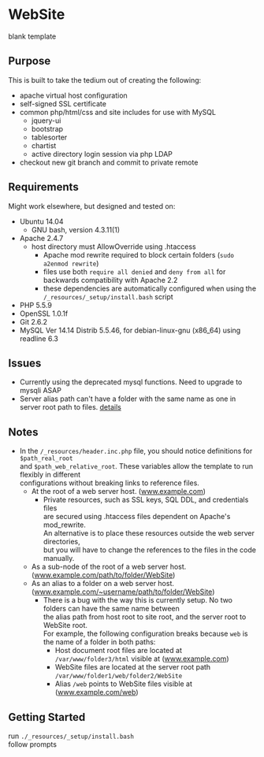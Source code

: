 # WebSite
blank template

## Purpose
This is built to take the tedium out of creating the following:  

- apache virtual host configuration  
- self-signed SSL certificate  
- common php/html/css and site includes for use with MySQL  
  - jquery-ui
  - bootstrap
  - tablesorter
  - chartist
  - active directory login session via php LDAP
- checkout new git branch and commit to private remote

## Requirements
Might work elsewhere, but designed and tested on:  
- Ubuntu 14.04  
  - GNU bash, version 4.3.11(1)  
- Apache 2.4.7  
  - host directory must AllowOverride using .htaccess
    - Apache mod rewrite required to block certain folders (`sudo a2enmod rewrite`)
    - files use both `require all denied` and `deny from all` for backwards compatibility with Apache 2.2
    - these dependencies are automatically configured when using the `/_resources/_setup/install.bash` script
- PHP 5.5.9  
- OpenSSL 1.0.1f  
- Git 2.6.2
- MySQL  Ver 14.14 Distrib 5.5.46, for debian-linux-gnu (x86_64) using readline 6.3

## Issues
- Currently using the deprecated mysql functions. Need to upgrade to mysqli ASAP
- Server alias path can't have a folder with the same name as one in server root path to files. [details](#bug_alias)

## Notes
- In the `/_resources/header.inc.php` file, you should notice definitions for `$path_real_root`  
  and `$path_web_relative_root`. These variables allow the template to run flexibly in different  
  configurations without breaking links to reference files.
  - At the root of a web server host. (www.example.com)
    - Private resources, such as SSL keys, SQL DDL, and credentials files  
      are secured using .htaccess files dependent on Apache's mod_rewrite.  
      An alternative is to place these resources outside the web server directories,  
      but you will have to change the references to the files in the code manually.
  - As a sub-node of the root of a web server host. (www.example.com/path/to/folder/WebSite)
  - As an alias to a folder on a web server host. (www.example.com/~username/path/to/folder/WebSite)
    - <a name="bug_alias"></a>There is a bug with the way this is currently setup. No two folders can have the same name between  
      the alias path from host root to site root, and the server root to WebSite root.  
      For example, the following configuration breaks because `web` is the name of a folder in both paths:  
      - Host document root files are located at `/var/www/folder3/html` visible at (www.example.com)
      - WebSite files are located at the server root path `/var/www/folder1/web/folder2/WebSite`
      - Alias `/web` points to WebSite files visible at (www.example.com/web)

## Getting Started
run `./_resources/_setup/install.bash`  
follow prompts
